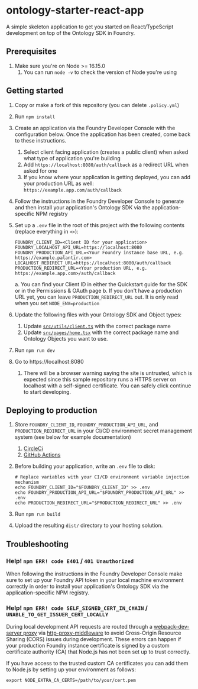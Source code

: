 # ontology-starter-react-app

A simple skeleton application to get you started on React/TypeScript development on top of the Ontology SDK in Foundry.

## Prerequisites

1. Make sure you're on Node >= 16.15.0
    1. You can run `node -v` to check the version of Node you're using

## Getting started

1. Copy or make a fork of this repository (you can delete `.policy.yml`)
1. Run `npm install`
1. Create an application via the Foundry Developer Console with the configuration below. Once the application has been created, come back to these instructions.
    1. Select client facing application (creates a public client) when asked what type of application you're building
    1. Add `https://localhost:8080/auth/callback` as a redirect URL when asked for one
    1. If you know where your application is getting deployed, you can add your production URL as well: `https://example.app.com/auth/callback`
1. Follow the instructions in the Foundry Developer Console to generate and then install your application's Ontology SDK via the application-specific NPM registry
1. Set up a `.env` file in the root of this project with the following contents (replace everything in `<>`):

    ```
    FOUNDRY_CLIENT_ID=<Client ID for your application>
    FOUNDRY_LOCALHOST_API_URL=https://localhost:8080
    FOUNDRY_PRODUCTION_API_URL=<Your Foundry instance base URL, e.g. https://example.palantir.com>
    LOCALHOST_REDIRECT_URL=https://localhost:8080/auth/callback
    PRODUCTION_REDIRECT_URL=<Your production URL, e.g. https://example.app.com>/auth/callback
    ```

    a. You can find your Client ID in either the Quickstart guide for the SDK or in the Permissions & OAuth page
    b. If you don't have a production URL yet, you can leave `PRODUCTION_REDIRECT_URL` out. It is only read when you set `NODE_ENV=production`

1. Update the following files with your Ontology SDK and Object types:
    1. Update [`src/utils/client.ts`](./src/utils/client.ts) with the correct package name
    1. Update [`src/pages/home.tsx`](./src/pages/home.tsx) with the correct package name and Ontology Objects you want to use.
1. Run `npm run dev`
1. Go to https://localhost:8080
    1. There will be a browser warning saying the site is untrusted, which is expected since this sample repository runs a HTTPS server on localhost with a self-signed certificate. You can safely click continue to start developing.

## Deploying to production

1. Store `FOUNDRY_CLIENT_ID`, `FOUNDRY_PRODUCTION_API_URL`, and `PRODUCTION_REDIRECT_URL` in your CI/CD environment secret management system (see below for example documentation)
    1. [CircleCi](https://circleci.com/docs/env-vars/#private-keys-and-secrets)
    1. [GitHub Actions](https://docs.github.com/en/actions/security-guides/encrypted-secrets#creating-encrypted-secrets-for-a-repository)
1. Before building your application, write an `.env` file to disk:

    ```
    # Replace variables with your CI/CD environment variable injection mechanism
    echo FOUNDRY_CLIENT_ID="$FOUNDRY_CLIENT_ID" >> .env
    echo FOUNDRY_PRODUCTION_API_URL="$FOUNDRY_PRODUCTION_API_URL" >> .env
    echo PRODUCTION_REDIRECT_URL="$PRODUCTION_REDIRECT_URL" >> .env
    ```

1. Run `npm run build`
1. Upload the resulting `dist/` directory to your hosting solution.

## Troubleshooting

### Help! `npm ERR! code E401` / `401 Unauthorized`

When following the instructions in the Foundry Developer Console make sure to set up your Foundry API token in your local machine environment correctly in order to install your application's Ontology SDK via the application-specific NPM registry.

### Help! `npm ERR! code SELF_SIGNED_CERT_IN_CHAIN` / `UNABLE_TO_GET_ISSUER_CERT_LOCALLY`

During local development API requests are routed through a [webpack-dev-server proxy](https://webpack.js.org/configuration/dev-server/#devserverproxy) via [http-proxy-middleware](https://github.com/chimurai/http-proxy-middleware) to avoid Cross-Origin Resource Sharing (CORS) issues during development. These errors can happen if your production Foundry instance certificate is signed by a custom certificate authority (CA) that Node.js has not been set up to trust correctly.

If you have access to the trusted custom CA certificates you can add them to Node.js by setting up your environment as follows:

```
export NODE_EXTRA_CA_CERTS=/path/to/your/cert.pem
```
